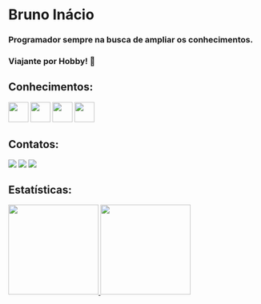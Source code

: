 # Bruno Inácio

### Programador sempre na busca de ampliar os conhecimentos.
### Viajante por Hobby! 🚀

## Conhecimentos:

<img loading="lazy" src="https://cdn.jsdelivr.net/gh/devicons/devicon/icons/git/git-original.svg" width="40" height="40"/> <img loading="lazy" src="https://cdn.jsdelivr.net/gh/devicons/devicon/icons/github/github-original.svg" width="40" height="40"/> <img loading="lazy" src="https://cdn.jsdelivr.net/gh/devicons/devicon/icons/mysql/mysql-original-wordmark.svg" width="40" height="40"/> <img loading="lazy" src="https://cdn.jsdelivr.net/gh/devicons/devicon/icons/csharp/csharp-original.svg" width="40" height="40"/>          
          

## Contatos:

<div>
<a href="https://instagram.com/brunoisouza" target="_blank"><img loading="lazy" src="https://img.shields.io/badge/-Instagram-%23E4405F?style=for-the-badge&logo=instagram&logoColor=white" target="_blank"></a>
<a href = "mailto:lubru70@gmail.com"><img loading="lazy" src="https://img.shields.io/badge/Gmail-D14836?style=for-the-badge&logo=gmail&logoColor=white" target="_blank"></a>
<a href="https://www.linkedin.com/in/bruno-inácio-de-souza" target="_blank"><img loading="lazy" src="https://img.shields.io/badge/-LinkedIn-%230077B5?style=for-the-badge&logo=linkedin&logoColor=white" target="_blank"></a>   
</div>

## Estatísticas:
<div>
<a href="https://github.com/brunoisouza">
<img loading="lazy" height="180em" src="https://github-readme-stats.vercel.app/api/top-langs/?username=brunoisouza&layout=compact&langs_count=7&theme=dracula"/>
<img loading="lazy" height="180em" src="https://github-readme-stats.vercel.app/api?username=brunoisouza&show_icons=true&theme=dracula&include_all_commits=true&count_private=true"/>
</div>
